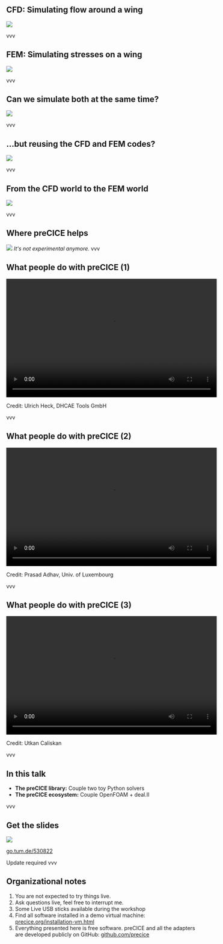 ## CFD: Simulating flow around a wing

![](images/intro/drawing-cfd.png)

vvv

## FEM: Simulating stresses on a wing

![](images/intro/drawing-fem.png)

vvv

## Can we simulate both at the same time?

![](images/intro/drawing-fsi-monolithic.png)

vvv

## ...but reusing the CFD and FEM codes?

![](images/intro/drawing-fsi-partitioned.png)

vvv

## From the CFD world to the FEM world

![](images/intro/drawing-fsi-partitioned-mapping.png)

vvv

## Where preCICE helps

![](images/intro/precice-features.png) 
*It's not experimental anymore.*
vvv

## What people do with preCICE (1)

<video data-autoplay width="560" height="315" >
  <source src="videos/FSI coupling for an undulation membrane tidal energy converter.mp4" type="video/mp4">
</video>

Credit: Ulrich Heck, DHCAE Tools GmbH

vvv

## What people do with preCICE (2)

<video data-autoplay width="560" height="315">
  <source src="videos/Particle impacts on flat plate with deformation (DEM+FEM).mp4" type="video/mp4">
</video>

Credit: Prasad Adhav, Univ. of Luxembourg

vvv

## What people do with preCICE (3)

<video data-autoplay width="560" height="315">
  <source src="videos/FSI coupling using OpenFOAM and preCICE for a free surface flow.mp4" type="video/mp4">
</video>

Credit: Utkan Caliskan

vvv

## In this talk

- **The preCICE library:** Couple two toy Python solvers
- **The preCICE ecosystem:** Couple OpenFOAM + deal.II

vvv

## Get the slides

<img src="images/closing/QRCode.png" style="max-height:700px;"/>

<a href="http://go.tum.de/530822">go.tum.de/530822</a>

Update required
vvv

## Organizational notes

1. You are not expected to try things live.
2. Ask questions live, feel free to interrupt me.
3. Some Live USB sticks available during the workshop
4. Find all software installed in a demo virtual machine:<br/>
<a href="https://precice.org/installation-vm.html">precice.org/installation-vm.html</a>
5. Everything presented here is free software. preCICE and all the adapters are developed publicly on GitHub: <a href="https://github.com/precice/">github.com/precice</a>
